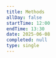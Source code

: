 ```yaml
---
title: Methods
allDay: false
startTime: 12:00
endTime: 13:30
date: 2025-06-08
completed: null
type: single
---
```

